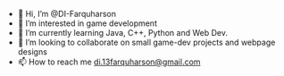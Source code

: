 - 👋 Hi, I’m @DI-Farquharson
- 👀 I’m interested in game development
- 🌱 I’m currently learning Java, C++, Python and Web Dev.
- 💞️ I’m looking to collaborate on small game-dev projects and webpage designs
- 📫 How to reach me di.13farquharson@gmail.com

<!---
DI-Farquharson/DI-Farquharson is a ✨ special ✨ repository because its `README.md` (this file) appears on your GitHub profile.
You can click the Preview link to take a look at your changes.
--->
